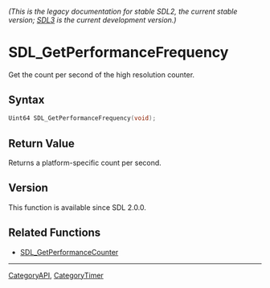 ###### (This is the legacy documentation for stable SDL2, the current stable version; [SDL3](https://wiki.libsdl.org/SDL3/) is the current development version.)
# SDL_GetPerformanceFrequency

Get the count per second of the high resolution counter.

## Syntax

```c
Uint64 SDL_GetPerformanceFrequency(void);

```

## Return Value

Returns a platform-specific count per second.

## Version

This function is available since SDL 2.0.0.

## Related Functions

* [SDL_GetPerformanceCounter](SDL_GetPerformanceCounter)

----
[CategoryAPI](CategoryAPI), [CategoryTimer](CategoryTimer)


